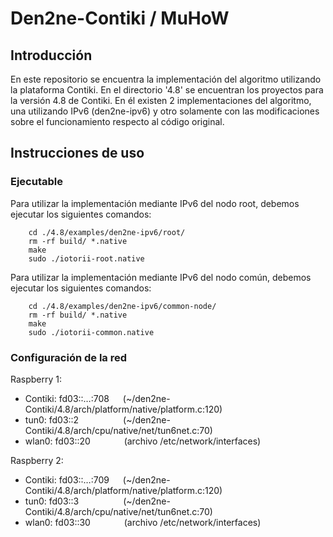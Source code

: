 Den2ne-Contiki / MuHoW
==========================

## Introducción

En este repositorio se encuentra la implementación del algoritmo utilizando la plataforma Contiki. En el directorio '4.8' se encuentran los proyectos para la versión 4.8 de Contiki. En él existen 2 implementaciones del algoritmo, una utilizando IPv6 (den2ne-ipv6) y otro solamente con las modificaciones sobre el funcionamiento respecto al código original.


## Instrucciones de uso

### Ejecutable

Para utilizar la implementación mediante IPv6 del nodo root, debemos ejecutar los siguientes comandos:

        cd ./4.8/examples/den2ne-ipv6/root/
        rm -rf build/ *.native
        make
        sudo ./iotorii-root.native

Para utilizar la implementación mediante IPv6 del nodo común, debemos ejecutar los siguientes comandos:

        cd ./4.8/examples/den2ne-ipv6/common-node/
        rm -rf build/ *.native
        make
        sudo ./iotorii-common.native

### Configuración de la red

Raspberry 1: 
- Contiki: fd03::…:708   &emsp; (~/den2ne-Contiki/4.8/arch/platform/native/platform.c:120)
- tun0: fd03::2          &emsp;&emsp;&emsp;&emsp;&ensp; (~/den2ne-Contiki/4.8/arch/cpu/native/net/tun6net.c:70)
- wlan0: fd03::20        &emsp;&emsp;&emsp;&nbsp; (archivo /etc/network/interfaces)

Raspberry 2: 
- Contiki: fd03::…:709   &emsp; (~/den2ne-Contiki/4.8/arch/platform/native/platform.c:120)
- tun0: fd03::3          &emsp;&emsp;&emsp;&emsp;&ensp; (~/den2ne-Contiki/4.8/arch/cpu/native/net/tun6net.c:70)
- wlan0: fd03::30        &emsp;&emsp;&emsp;&nbsp; (archivo /etc/network/interfaces)
